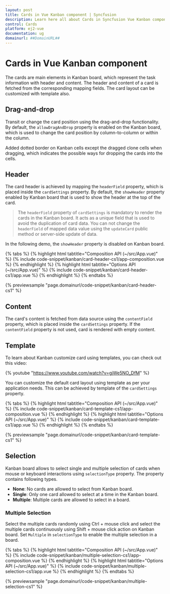 ```yaml
---
layout: post
title: Cards in Vue Kanban component | Syncfusion
description: Learn here all about Cards in Syncfusion Vue Kanban component of Syncfusion Essential JS 2 and more.
control: Cards 
platform: ej2-vue
documentation: ug
domainurl: ##DomainURL##
---
```


# Cards in Vue Kanban component

The cards are main elements in Kanban board, which represent the task information with header and content. The header and content of a card is fetched from the corresponding mapping fields. The card layout can be customized with template also.

## Drag-and-drop

Transit or change the card position using the drag-and-drop functionality. By default, the `allowDragAndDrop` property is enabled on the Kanban board, which is used to change the card position by column-to-column or within the column.

Added dotted border on Kanban cells except the dragged clone cells when dragging, which indicates the possible ways for dropping the cards into the cells.

## Header

The card header is achieved by mapping the `headerField` property, which is placed inside the `cardSettings` property. By default, the `showHeader` property enabled by Kanban board that is used to show the header at the top of the card.

> The `headerField` property of `cardSettings` is mandatory to render the cards in the Kanban board. It acts as a unique field that is used to avoid the duplication of card data. You can not change the `headerField` of mapped data value using the `updateCard` public method or server-side update of data.

In the following demo, the `showHeader` property is disabled on Kanban board.

{% tabs %}
{% highlight html tabtitle="Composition API (~/src/App.vue)" %}
{% include code-snippet/kanban/card-header-cs1/app-composition.vue %}
{% endhighlight %}
{% highlight html tabtitle="Options API (~/src/App.vue)" %}
{% include code-snippet/kanban/card-header-cs1/app.vue %}
{% endhighlight %}
{% endtabs %}
        
{% previewsample "page.domainurl/code-snippet/kanban/card-header-cs1" %}

## Content

The card's content is fetched from data source using the `contentField` property, which is placed inside the `cardSettings` property. If the `contentField` property is not used, card is rendered with empty content.

## Template

To learn about Kanban customize card using templates, you can check out this video:

{% youtube "https://www.youtube.com/watch?v=gjWe5NO_DfM" %}

You can customize the default card layout using template as per your application needs. This can be achieved by template of the `cardSettings` property.

{% tabs %}
{% highlight html tabtitle="Composition API (~/src/App.vue)" %}
{% include code-snippet/kanban/card-template-cs1/app-composition.vue %}
{% endhighlight %}
{% highlight html tabtitle="Options API (~/src/App.vue)" %}
{% include code-snippet/kanban/card-template-cs1/app.vue %}
{% endhighlight %}
{% endtabs %}
        
{% previewsample "page.domainurl/code-snippet/kanban/card-template-cs1" %}

## Selection

Kanban board allows to select single and multiple selection of cards when mouse or keyboard interactions using `selectionType` property. The property contains following types.

* **None**: No cards are allowed to select from Kanban board.
* **Single**: Only one card allowed to select at a time in the Kanban board.
* **Multiple**: Multiple cards are allowed to select in a board.

### Multiple Selection

Select the multiple cards randomly using Ctrl + mouse click and select the multiple cards continuously using Shift + mouse click action on Kanban board. Set `Multiple` in `selectionType` to enable the multiple selection in a board.

{% tabs %}
{% highlight html tabtitle="Composition API (~/src/App.vue)" %}
{% include code-snippet/kanban/multiple-selection-cs1/app-composition.vue %}
{% endhighlight %}
{% highlight html tabtitle="Options API (~/src/App.vue)" %}
{% include code-snippet/kanban/multiple-selection-cs1/app.vue %}
{% endhighlight %}
{% endtabs %}
        
{% previewsample "page.domainurl/code-snippet/kanban/multiple-selection-cs1" %}